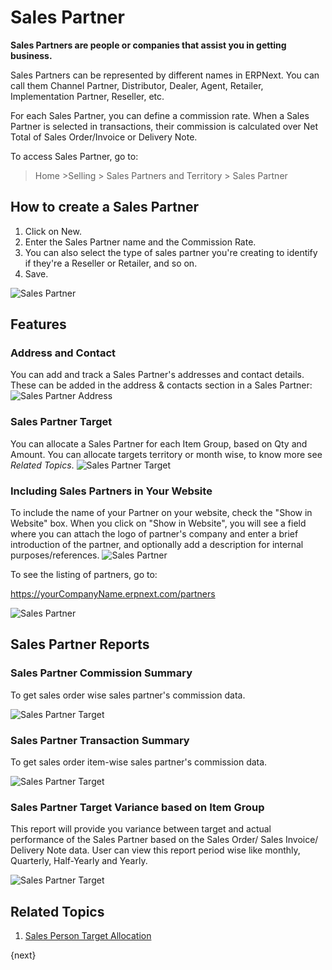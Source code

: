 <!-- add-breadcrumbs -->
# Sales Partner

**Sales Partners are people or companies that assist you in getting business.**

Sales Partners can be represented by different names in ERPNext. You can call them Channel Partner, Distributor, Dealer, Agent, Retailer, Implementation Partner, Reseller, etc.

For each Sales Partner, you can define a commission rate. When a Sales Partner is selected in transactions, their commission is calculated over Net Total of Sales Order/Invoice or Delivery Note.

To access Sales Partner, go to:
> Home >Selling > Sales Partners and Territory > Sales Partner

## How to create a Sales Partner
1. Click on New.
2. Enter the Sales Partner name and the Commission Rate.
3. You can also select the type of sales partner you're creating to identify if they're a Reseller or Retailer, and so on.
4. Save.
<img class="screenshot" alt="Sales Partner" src="{{docs_base_url}}/assets/img/selling/sales-partner.png">

## Features
### Address and Contact
You can add and track a Sales Partner's addresses and contact details. These can be added in the address & contacts section in a Sales Partner:
<img class="screenshot" alt="Sales Partner Address" src="{{docs_base_url}}/assets/img/selling/sales-partner-address.png">

### Sales Partner Target
You can allocate a Sales Partner for each Item Group, based on Qty and Amount. You can allocate targets territory or month wise, to know more see *Related Topics*.
<img class="screenshot" alt="Sales Partner Target" src="{{docs_base_url}}/assets/img/selling/sales-partner-target.png">

### Including Sales Partners in Your Website
To include the name of your Partner on your website, check the "Show in
Website" box. When you click on "Show in Website", you will see a field where you can attach the logo of partner's company and enter a brief introduction of the partner, and optionally add a description for internal purposes/references.
<img class="screenshot" alt="Sales Partner" src="{{docs_base_url}}/assets/img/selling/sales-partner-website.png">

To see the listing of partners, go to:

https://yourCompanyName.erpnext.com/partners

<img class="screenshot" alt="Sales Partner" src="{{docs_base_url}}/assets/img/crm/sales-partner-listing.png">

## Sales Partner Reports
### Sales Partner Commission Summary

To get sales order wise sales partner's commission data.

<img class="screenshot" alt="Sales Partner Target" src="{{docs_base_url}}/assets/img/selling/sales-partner-commission.png">

### Sales Partner Transaction Summary
To get sales order item-wise sales partner's commission data.

<img class="screenshot" alt="Sales Partner Target" src="{{docs_base_url}}/assets/img/selling/sales-partner-commission-item.png">

### Sales Partner Target Variance based on Item Group
This report will provide you variance between target and actual performance of the Sales Partner based on the Sales Order/ Sales Invoice/ Delivery Note data. User can view this report period wise like monthly, Quarterly, Half-Yearly and Yearly.

<img class="screenshot" alt="Sales Partner Target" src="{{docs_base_url}}/assets/img/selling/sales-partner-target-variance.png">

## Related Topics
1. [Sales Person Target Allocation](/docs/user/manual/en/selling/sales-person-target-allocation)

{next}
